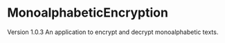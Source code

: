 # MonoalphabeticEncryption
Version 1.0.3
An application to encrypt and decrypt monoalphabetic texts. 